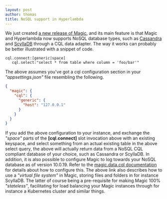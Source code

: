 ```yaml
---
layout: post
author: thomas
title: NoSQL support in Hyperlambda
---
```


We just created [a new release of Magic](https://github.com/polterguy/magic/releases), and its main
feature is that Magic and Hyperlambda now supports NoSQL database types, such as
[Cassandra](https://cassandra.apache.org/_/index.html) and 
[ScyllaDB](https://www.scylladb.com/) through a CQL data adapter.
The way it works can probably be better illustrated with a snippet of code.

```
cql.connect:[generic|space]
   cql.select:"select * from table where column = 'foo/bar'"
```

The above assumes you've got a cql configuration section in your _"appsettings.json"_ file
resembling the following.

```json
{
  "magic": {
    "cql": {
      "generic": {
        "host": "127.0.0.1"
      }
    }
  }
}
```

If you add the above configuration to your instance, and exchange the _"space"_ parts of the
**[cql.connect]** slot invocation above with an existing keyspace, and select something from
an actual existing table in the above select query, the above will actually return data from
a NoSQL CQL compliant database of your choice, such as Cassandra or ScyllaDB.
In addition, it is also possible to configure Magic to log towards your NoSQL database as of
version 10.0.19. Refer to the [magic.data.cql documentation](/documentation/magic.data.cql/) for
details about how to configure this. The above link also describes how to use a _"virtual file system"_
in Magic, storing files and folders in for instance ScyllaDB. The latter of course being a pre-requisite
for making Magic 100% _"stateless"_, facilitating for load balancing your Magic instances through
for instance a Kubernetes cluster and similar things.